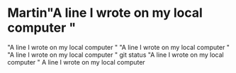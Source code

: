 # Martin"A line I wrote on my local computer  " 
"A line I wrote on my local computer  " 
"A line I wrote on my local computer  " 
"A line I wrote on my local computer  "  git status
"A line I wrote on my local computer  " 
A line I wrote on my local computer  
